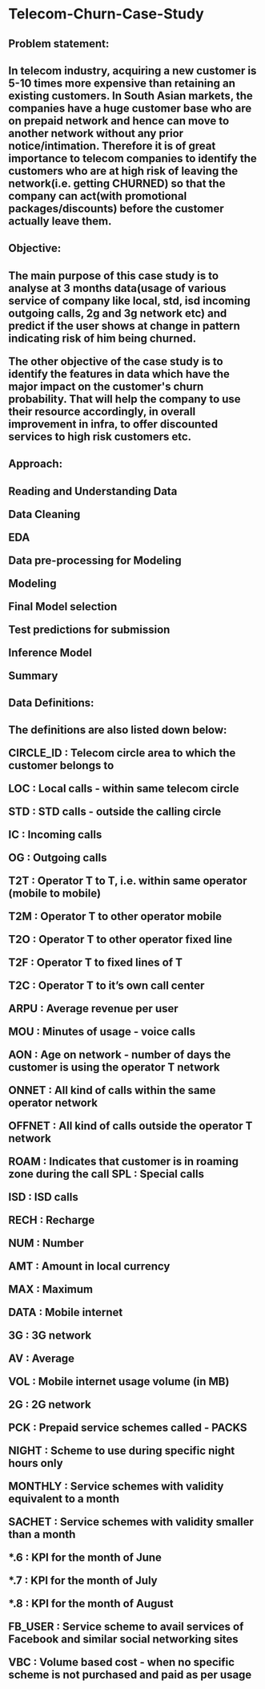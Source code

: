 # Telecom-Churn-Case-Study
<h2>Problem statement:<h2>
In telecom industry, acquiring a new customer is 5-10 times more expensive than retaining an existing customers. In South Asian markets, the companies have a huge customer base who are on prepaid network and hence can move to another network without any prior notice/intimation. Therefore it is of great importance to telecom companies to identify the customers who are at high risk of leaving the network(i.e. getting CHURNED) so that the company can act(with promotional packages/discounts) before the customer actually leave them.

<h2>Objective:<h2>
  
The main purpose of this case study is to analyse at 3 months data(usage of various service of company like local, std, isd incoming outgoing calls, 2g and 3g network etc) and predict if the user shows at change in pattern indicating risk of him being churned.
  
The other objective of the case study is to identify the features in data which have the major impact on the customer's churn probability. That will help the company to use their resource accordingly, in overall improvement in infra, to offer discounted services to high risk customers etc.

<h2>Approach:<h2>

Reading and Understanding Data

Data Cleaning

EDA

Data pre-processing for Modeling

Modeling

Final Model selection

Test predictions for submission

Inference Model

Summary

<h2>Data Definitions:<h2>

The definitions are also listed down below:

CIRCLE_ID : Telecom circle area to which the customer belongs to

LOC : Local calls - within same telecom circle

STD : STD calls - outside the calling circle


IC : Incoming calls

OG : Outgoing calls

T2T : Operator T to T, i.e. within same operator (mobile to mobile)

T2M : Operator T to other operator mobile

T2O : Operator T to other operator fixed line

T2F : Operator T to fixed lines of T

T2C : Operator T to it’s own call center

ARPU : Average revenue per user

MOU : Minutes of usage - voice calls

AON : Age on network - number of days the customer is using the operator T network

ONNET : All kind of calls within the same operator network

OFFNET : All kind of calls outside the operator T network

ROAM : Indicates that customer is in roaming zone during the call
SPL : Special calls

ISD : ISD calls

RECH : Recharge

NUM : Number

AMT : Amount in local currency

MAX : Maximum

DATA : Mobile internet

3G : 3G network

AV : Average

VOL : Mobile internet usage volume (in MB)

2G : 2G network

PCK : Prepaid service schemes called - PACKS

NIGHT : Scheme to use during specific night hours only

MONTHLY : Service schemes with validity equivalent to a month

SACHET : Service schemes with validity smaller than a month

*.6 : KPI for the month of June

*.7 : KPI for the month of July

*.8 : KPI for the month of August

FB_USER : Service scheme to avail services of Facebook and similar social networking sites

VBC : Volume based cost - when no specific scheme is not purchased and paid as per usage


